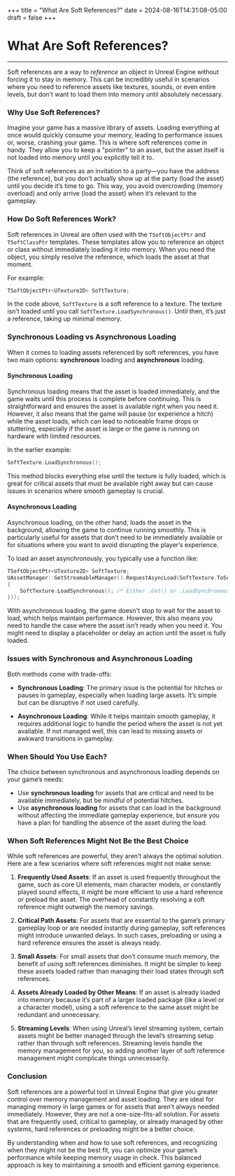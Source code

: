 +++
title = "What Are Soft References?"
date = 2024-08-16T14:31:08-05:00
draft = false
+++

# What Are Soft References?

---

Soft references are a way to *reference* an object in Unreal Engine without forcing it to stay in memory. This can be incredibly useful in scenarios where you need to reference assets like textures, sounds, or even entire levels, but don’t want to load them into memory until absolutely necessary.

### Why Use Soft References?

Imagine your game has a massive library of assets. Loading everything at once would quickly consume your memory, leading to performance issues or, worse, crashing your game. This is where soft references come in handy. They allow you to keep a "pointer" to an asset, but the asset itself is not loaded into memory until you explicitly tell it to.

Think of soft references as an invitation to a party—you have the address (the reference), but you don’t actually show up at the party (load the asset) until you decide it’s time to go. This way, you avoid overcrowding (memory overload) and only arrive (load the asset) when it’s relevant to the gameplay.

### How Do Soft References Work?

Soft references in Unreal are often used with the `TSoftObjectPtr` and `TSoftClassPtr` templates. These templates allow you to reference an object or class without immediately loading it into memory. When you need the object, you simply resolve the reference, which loads the asset at that moment.

For example:
```cpp
TSoftObjectPtr<UTexture2D> SoftTexture;
```

In the code above, `SoftTexture` is a soft reference to a texture. The texture isn’t loaded until you call `SoftTexture.LoadSynchronous()`. Until then, it’s just a reference, taking up minimal memory.

### Synchronous Loading vs Asynchronous Loading

When it comes to loading assets referenced by soft references, you have two main options: **synchronous** loading and **asynchronous** loading.

#### Synchronous Loading

Synchronous loading means that the asset is loaded immediately, and the game waits until this process is complete before continuing. This is straightforward and ensures the asset is available right when you need it. However, it also means that the game will pause (or experience a hitch) while the asset loads, which can lead to noticeable frame drops or stuttering, especially if the asset is large or the game is running on hardware with limited resources.

In the earlier example:
```cpp
SoftTexture.LoadSynchronous();
```
This method blocks everything else until the texture is fully loaded, which is great for critical assets that must be available right away but can cause issues in scenarios where smooth gameplay is crucial.

#### Asynchronous Loading

Asynchronous loading, on the other hand, loads the asset in the background, allowing the game to continue running smoothly. This is particularly useful for assets that don’t need to be immediately available or for situations where you want to avoid disrupting the player’s experience.

To load an asset asynchronously, you typically use a function like:
```cpp
TSoftObjectPtr<UTexture2D> SoftTexture;
UAssetManager::GetStreamableManager().RequestAsyncLoad(SoftTexture.ToSoftObjectPath(), FStreamableDelegate::CreateWeakLambda(this, [SoftTexture]
{
    SoftTexture.LoadSynchronous(); /* Either .Get() or .LoadSynchronous(), the object is already loaded either way */
}));
```
With asynchronous loading, the game doesn't stop to wait for the asset to load, which helps maintain performance. However, this also means you need to handle the case where the asset isn’t ready when you need it. You might need to display a placeholder or delay an action until the asset is fully loaded.

### Issues with Synchronous and Asynchronous Loading

Both methods come with trade-offs:

- **Synchronous Loading**: The primary issue is the potential for hitches or pauses in gameplay, especially when loading large assets. It’s simple but can be disruptive if not used carefully.

- **Asynchronous Loading**: While it helps maintain smooth gameplay, it requires additional logic to handle the period where the asset is not yet available. If not managed well, this can lead to missing assets or awkward transitions in gameplay.

### When Should You Use Each?

The choice between synchronous and asynchronous loading depends on your game’s needs:

- Use **synchronous loading** for assets that are critical and need to be available immediately, but be mindful of potential hitches.
- Use **asynchronous loading** for assets that can load in the background without affecting the immediate gameplay experience, but ensure you have a plan for handling the absence of the asset during the load.

### When Soft References Might Not Be the Best Choice

While soft references are powerful, they aren’t always the optimal solution. Here are a few scenarios where soft references might not make sense:

1. **Frequently Used Assets**: If an asset is used frequently throughout the game, such as core UI elements, main character models, or constantly played sound effects, it might be more efficient to use a hard reference or preload the asset. The overhead of constantly resolving a soft reference might outweigh the memory savings.

2. **Critical Path Assets**: For assets that are essential to the game’s primary gameplay loop or are needed instantly during gameplay, soft references might introduce unwanted delays. In such cases, preloading or using a hard reference ensures the asset is always ready.

3. **Small Assets**: For small assets that don’t consume much memory, the benefit of using soft references diminishes. It might be simpler to keep these assets loaded rather than managing their load states through soft references.

4. **Assets Already Loaded by Other Means**: If an asset is already loaded into memory because it’s part of a larger loaded package (like a level or a character model), using a soft reference to the same asset might be redundant and unnecessary.

5. **Streaming Levels**: When using Unreal’s level streaming system, certain assets might be better managed through the level’s streaming setup rather than through soft references. Streaming levels handle the memory management for you, so adding another layer of soft reference management might complicate things unnecessarily.

### Conclusion

Soft references are a powerful tool in Unreal Engine that give you greater control over memory management and asset loading. They are ideal for managing memory in large games or for assets that aren’t always needed immediately. However, they are not a one-size-fits-all solution. For assets that are frequently used, critical to gameplay, or already managed by other systems, hard references or preloading might be a better choice.

By understanding when and how to use soft references, and recognizing when they might not be the best fit, you can optimize your game’s performance while keeping memory usage in check. This balanced approach is key to maintaining a smooth and efficient gaming experience.